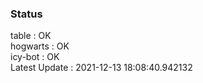 ### Status


table : OK  
hogwarts : OK  
icy-bot : OK  
Latest Update : 2021-12-13 18:08:40.942132
